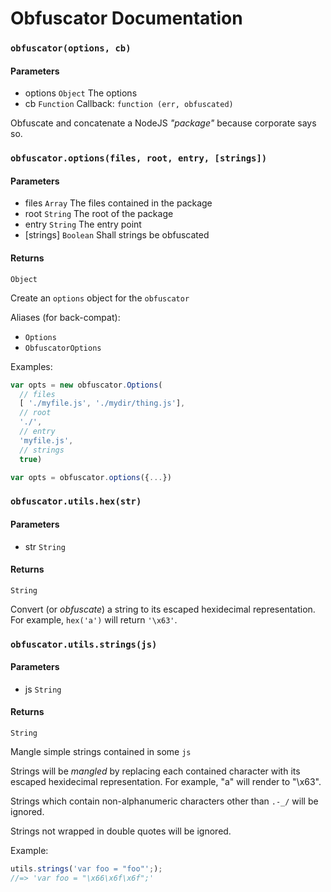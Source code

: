 # Obfuscator Documentation

###  `obfuscator(options, cb)`

#### Parameters

*  options   `Object` The options
*  cb   `Function` Callback: `function (err, obfuscated)`

Obfuscate and concatenate a NodeJS _"package"_
because corporate says so.

###  `obfuscator.options(files, root, entry, [strings])`

#### Parameters

*  files   `Array` The files contained in the package
*  root   `String` The root of the package
*  entry   `String` The entry point
*  [strings]   `Boolean` Shall strings be obfuscated

#### Returns

`Object` 

Create an `options` object for the `obfuscator`

Aliases (for back-compat):

- `Options`
- `ObfuscatorOptions`


Examples:

```js
var opts = new obfuscator.Options(
  // files
  [ './myfile.js', './mydir/thing.js'],
  // root
  './',
  // entry
  'myfile.js',
  // strings
  true)

var opts = obfuscator.options({...})
```

###  `obfuscator.utils.hex(str)`

#### Parameters

*  str   `String` 

#### Returns

`String` 

Convert (or _obfuscate_) a string to its escaped
hexidecimal representation.  For example,
`hex('a')` will return `'\x63'`.

###  `obfuscator.utils.strings(js)`

#### Parameters

*  js   `String` 

#### Returns

`String` 

Mangle simple strings contained in some `js`

Strings will be _mangled_ by replacing each
contained character with its escaped hexidecimal
representation.  For example, "a" will render
to "\x63".

Strings which contain non-alphanumeric characters
other than `.-_/` will be ignored.

Strings not wrapped in double quotes will be ignored.

Example:

```js
utils.strings('var foo = "foo"';);
//=> 'var foo = "\x66\x6f\x6f";'
```

